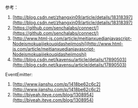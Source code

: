 参考：

1. [http://blog.csdn.net/zhangxin09/article/details/18318397](http://blog.csdn.net/zhangxin09/article/details/18318397)
2. [https://github.com/senchalabs/connect/](https://github.com/senchalabs/connect/)
3. [http://www.html-js.com/article/meitianxuedianjavascript-Nodejsmokuaijiekouqidashejimoshi](http://www.html-js.com/article/meitianxuedianjavascript-Nodejsmokuaijiekouqidashejimoshi)
4. [http://blog.csdn.net/kavensu/article/details/17890503](http://blog.csdn.net/kavensu/article/details/17890503)


EventEmitter:

1. [http://www.jianshu.com/p/1418be62c6c2](http://www.jianshu.com/p/1418be62c6c2)
2. [http://biyeah.iteye.com/blog/1308954](http://biyeah.iteye.com/blog/1308954)